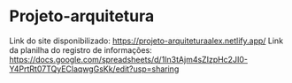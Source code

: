 # Projeto-arquitetura
Link do site disponibilizado: https://projeto-arquiteturaalex.netlify.app/
Link da planilha do registro de informações: https://docs.google.com/spreadsheets/d/1In3tAjm4sZIzpHc2JI0-Y4PrtRt07TQyEClaqwgGsKk/edit?usp=sharing
